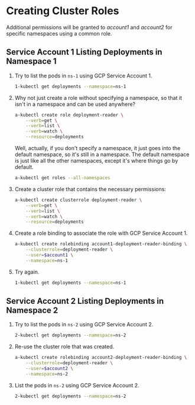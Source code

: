 # Creating Cluster Roles

Additional permissions will be granted to *account1* and *account2* for specific
namespaces using a common role.

## Service Account 1 Listing Deployments in Namespace 1

1. Try to list the pods in `ns-1` using GCP Service Account 1.
    ```sh
    1-kubectl get deployments --namespace=ns-1
    ```
2. Why not just create a role without specifying a namespace, so that it isn't
   in a namespace and can be used anywhere?
    ```sh
    a-kubectl create role deployment-reader \
        --verb=get \
        --verb=list \
        --verb=watch \
        --resource=deployments
    ```
    Well, actually, if you don't specify a namespace, it just goes into the
    default namespace, so it's still in a namespace. The default namespace is
    just like all the other namespaces, except it's where things go by default.
    ```sh
    a-kubectl get roles --all-namespaces
    ```
3. Create a cluster role that contains the necessary permissions:
    ```sh
    a-kubectl create clusterrole deployment-reader \
        --verb=get \
        --verb=list \
        --verb=watch \
        --resource=deployments
    ```
4. Create a role binding to associate the role with GCP Service Account 1.
    ```sh
    a-kubectl create rolebinding account1-deployment-reader-binding \
        --clusterrole=deployment-reader \
        --user=$account1 \
        --namespace=ns-1
    ```
5. Try again.
    ```sh
    1-kubectl get deployments --namespace=ns-1
    ```

## Service Account 2 Listing Deployments in Namespace 2

1. Try to list the pods in `ns-2` using GCP Service Account 2.
    ```sh
    2-kubectl get deployments --namespace=ns-2
    ```
2. Re-use the cluster role that was created.
    ```sh
    a-kubectl create rolebinding account2-deployment-reader-binding \
        --clusterrole=deployment-reader \
        --user=$account2 \
        --namespace=ns-2
    ```
3. List the pods in `ns-2` using GCP Service Account 2.
    ```sh
    2-kubectl get deployments --namespace=ns-2
    ```
